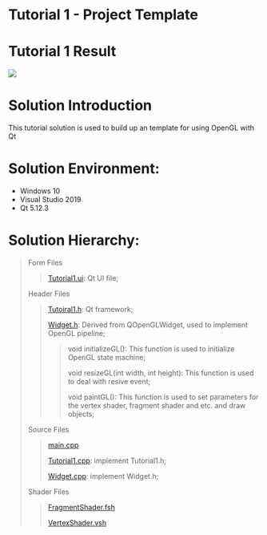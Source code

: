 Tutorial 1 - Project Template
=============================

# Tutorial 1 Result
![](https://github.com/jingyangcarl/QtOpenGLTutorials/blob/master/Code/Tutorial1/Tutorial1/result.jpg)

# Solution Introduction
This tutorial solution is used to build up an template for using OpenGL with Qt

# Solution Environment:
* Windows 10
* Visual Studio 2019
* Qt 5.12.3

# Solution Hierarchy:
> Form Files
>> [Tutorial1.ui](https://github.com/jingyangcarl/QtOpenGLTutorials/blob/master/Code/Tutorial1/Tutorial1/Tutorial1.ui): Qt UI file;
>
> Header Files
>> [Tutoiral1.h](https://github.com/jingyangcarl/QtOpenGLTutorials/blob/master/Code/Tutorial1/Tutorial1/Tutorial1.h): Qt framework;
>>
>> [Widget.h](https://github.com/jingyangcarl/QtOpenGLTutorials/blob/master/Code/Tutorial1/Tutorial1/Widget.h): Derived from QOpenGLWidget, used to implement OpenGL pipeline;
>>
>>> void initializeGL(): This function is used to initialize OpenGL state machine;
>>> 
>>> void resizeGL(int width, int height): This function is used to deal with resive event;
>>>
>>> void paintGL(): This function is used to set parameters for the vertex shader, fragment shader and etc. and draw objects;
>>
>
> Source Files
>> [main.cpp](https://github.com/jingyangcarl/QtOpenGLTutorials/blob/master/Code/Tutorial1/Tutorial1/main.cpp)
>>
>> [Tutorial1.cpp](https://github.com/jingyangcarl/QtOpenGLTutorials/blob/master/Code/Tutorial1/Tutorial1/Tutorial1.cpp): implement Tutorial1.h;
>>
>> [Widget.cpp](https://github.com/jingyangcarl/QtOpenGLTutorials/blob/master/Code/Tutorial1/Tutorial1/Widget.cpp): implement Widget.h;
>
> Shader Files
>> [FragmentShader.fsh](https://github.com/jingyangcarl/QtOpenGLTutorials/blob/master/Code/Tutorial1/Tutorial1/FragmentShader.fsh)
>>
>> [VertexShader.vsh](https://github.com/jingyangcarl/QtOpenGLTutorials/blob/master/Code/Tutorial1/Tutorial1/VertexShader.vsh)
>

